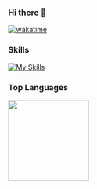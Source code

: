 ### Hi there 👋

[![wakatime](https://wakatime.com/badge/user/b300ac06-8d92-4828-9b0c-38f76f676828.svg)](https://wakatime.com/@eiinu)

### Skills

[![My Skills](https://skillicons.dev/icons?i=ts,js,html,css,react,vue,cpp,py,swift)](https://skillicons.dev)

### Top Languages

<img
  src="https://github-readme-stats.vercel.app/api?username=eiinu&show_icons=true&theme=tokyonight"
  style="flex: 1; height: 165px;"
/>

